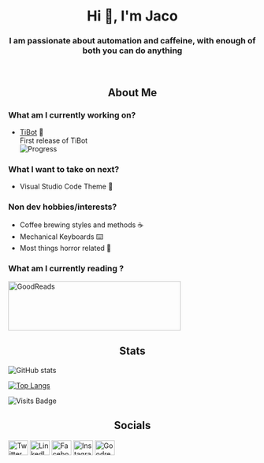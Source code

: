 <h1 align="center">Hi 👋, I'm Jaco</h1>
<h3 align="center">I am passionate about automation and caffeine, with enough of both you can do anything</h3>
<br>

<h2  align="center" style="font-weight: bold">About Me</h2>

### What am I currently working on?
- [TiBot](https://github.com/JBornman/telegram-inspire-bot)  🤖  
First release of TiBot  
![Progress](https://progress-bar.dev/50/)

### What I want to take on next?
- Visual Studio Code Theme 🎨

### Non dev hobbies/interests?
- Coffee brewing styles and methods ☕
- Mechanical Keyboards ⌨️
- Most things horror related 🎃 

### What am I currently reading ?
<p>
  <img src="https://jb-ornman.vercel.app/api/book" alt="GoodReads" height="100" width="350"/>
</p>

<h2  align="center"  style="font-weight: bold">Stats</h2>
<div align="left">

![GitHub stats](https://github-readme-stats.vercel.app/api?username=JBornman&show_icons=true&theme=nightowl) 

[![Top Langs](https://github-readme-stats.vercel.app/api/top-langs/?username=JBornman&theme=nightowl)](https://github.com/anuraghazra/github-readme-stats)

 ![Visits Badge](https://badges.pufler.dev/visits/JBornman/JBornman?style=for-the-badge)
</div>

<h2  align="center"  style="font-weight: bold">Socials</h2>

<p align="left">
<a href="https://twitter.com/borries925" target="blank"><img align="center" src="https://cdn.jsdelivr.net/npm/simple-icons@v6/icons/twitter.svg" alt="Twitter - Jaco Profile" height="30" width="40" /></a>
<a href="https://www.linkedin.com/in/jaco-bornman-99414677/" target="blank"><img align="center" src="https://cdn.jsdelivr.net/npm/simple-icons@v6/icons/linkedin.svg" alt="LinkedIn - Jaco Profile" height="30" width="40" /></a>
<a href="https://www.facebook.com/jaco.bornman.9/" target="blank"><img align="center" src="https://cdn.jsdelivr.net/npm/simple-icons@v6/icons/facebook.svg" alt="Facebook - Jaco Profile" height="30" width="40" /></a>
<a href="https://www.instagram.com/bornman.jaco/" target="blank"><img align="center" src="https://cdn.jsdelivr.net/npm/simple-icons@v6/icons/instagram.svg" alt="Instagram - Jaco Profile" height="30" width="40" /></a>
<a href="https://www.goodreads.com/user/show/57158879-jaco" target="blank"><img align="center" src="https://cdn.jsdelivr.net/npm/simple-icons@v6/icons/goodreads.svg" alt="Goodreads - Jaco Profile" height="30" width="40" /></a>
</p>
